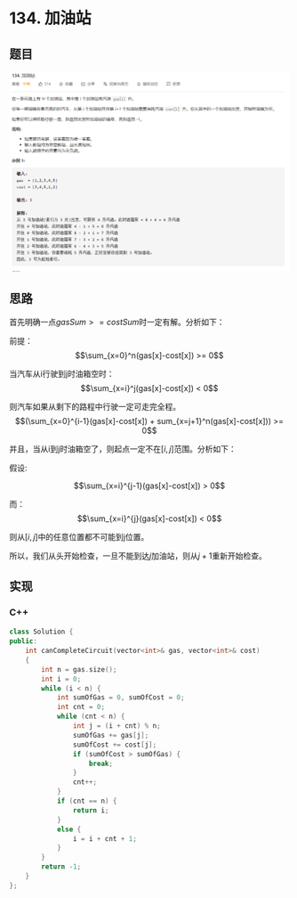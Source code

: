 # 134. 加油站

## 题目

![](https://raw.githubusercontent.com/AZMDDY/imgs/master/20201118212311.png)

## 思路

首先明确一点$gasSum >= costSum$时一定有解。分析如下：

前提：
$$\sum_{x=0}^n(gas[x]-cost[x]) >= 0$$

当汽车从i行驶到j时油箱空时：
$$\sum_{x=i}^j(gas[x]-cost[x]) < 0$$

则汽车如果从剩下的路程中行驶一定可走完全程。
$$(\sum_{x=0}^{i-1}(gas[x]-cost[x]) + sum_{x=j+1}^n(gas[x]-cost[x])) >= 0$$

并且，当从i到j时油箱空了，则起点一定不在$[i,j]$范围。分析如下：

假设:

$$\sum_{x=i}^{j-1}(gas[x]-cost[x]) > 0$$

而：
$$\sum_{x=i}^{j}(gas[x]-cost[x]) < 0$$

则从$[i,j]$中的任意位置都不可能到j位置。

所以，我们从头开始检查，一旦不能到达$j$加油站，则从$j+1$重新开始检查。

## 实现

### C++

```cpp
class Solution {
public:
    int canCompleteCircuit(vector<int>& gas, vector<int>& cost)
    {
        int n = gas.size();
        int i = 0;
        while (i < n) {
            int sumOfGas = 0, sumOfCost = 0;
            int cnt = 0;
            while (cnt < n) {
                int j = (i + cnt) % n;
                sumOfGas += gas[j];
                sumOfCost += cost[j];
                if (sumOfCost > sumOfGas) {
                    break;
                }
                cnt++;
            }
            if (cnt == n) {
                return i;
            }
            else {
                i = i + cnt + 1;
            }
        }
        return -1;
    }
};
```

